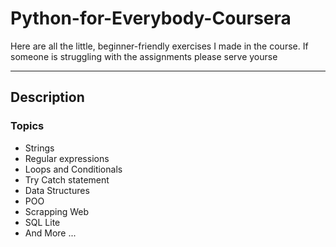 # Python-for-Everybody-Coursera
Here are all the little, beginner-friendly exercises I made in the course. If someone is struggling with the assignments please serve yourse
***
Description
---
### Topics
- Strings
- Regular expressions
- Loops and Conditionals
- Try Catch statement 
- Data Structures
- POO
- Scrapping Web
- SQL Lite
- And More ...

